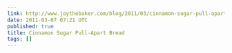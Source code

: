 ```yaml
---
link: http://www.joythebaker.com/blog/2011/03/cinnamon-sugar-pull-apart-bread/
date: 2011-03-07 07:21 UTC
published: true
title: Cinnamon Sugar Pull-Apart Bread
tags: []
---
```



